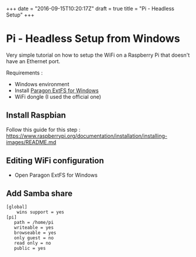 +++
date = "2016-09-15T10:20:17Z"
draft = true
title = "Pi - Headless Setup"
+++

# Pi - Headless Setup from Windows

Very simple tutorial on how to setup the WiFi on a Raspberry Pi that doesn't have an Ethernet port.

Requirements :

* Windows environment
* Install [Paragon ExtFS for Windows](http://dl.paragon-software.com/demo/extwin_trial_en.msi)
* WiFi dongle (I used the official one)

## Install Raspbian

Follow this guide for this step : https://www.raspberrypi.org/documentation/installation/installing-images/README.md

## Editing WiFi configuration

* Open Paragon ExtFS for Windows

## Add Samba share

    [global]
        wins support = yes
    [pi]
       path = /home/pi
       writeable = yes
       browseable = yes
       only guest = no
       read only = no
       public = yes
